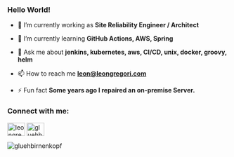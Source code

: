 <h3 align="left">Hello World!</h3>

- 🔭 I’m currently working as **Site Reliability Engineer / Architect**

- 🌱 I’m currently learning **GitHub Actions, AWS, Spring**

- 💬 Ask me about **jenkins, kubernetes, aws, CI/CD, unix, docker, groovy, helm**

- 📫 How to reach me **leon@leongregori.com**

- ⚡ Fun fact **Some years ago I repaired an on-premise Server.**

<p align="left">
<h3 align="left">Connect with me:</h3>
<a href="https://linkedin.com/in/leongregori" target="blank"><img align="center" src="https://cdn.jsdelivr.net/npm/simple-icons@3.0.1/icons/linkedin.svg" alt="leongregori" height="30" width="40" /></a>
<a href="https://stackoverflow.com/users/gluehbirnenkopf" target="blank"><img align="center" src="https://cdn.jsdelivr.net/npm/simple-icons@3.0.1/icons/stackoverflow.svg" alt="gluehbirnenkopf" height="30" width="40" /></a>
</p>

<p><img align="center" src="https://github-readme-stats.vercel.app/api/top-langs/?username=gluehbirnenkopf&layout=compact" alt="gluehbirnenkopf" /></p>
